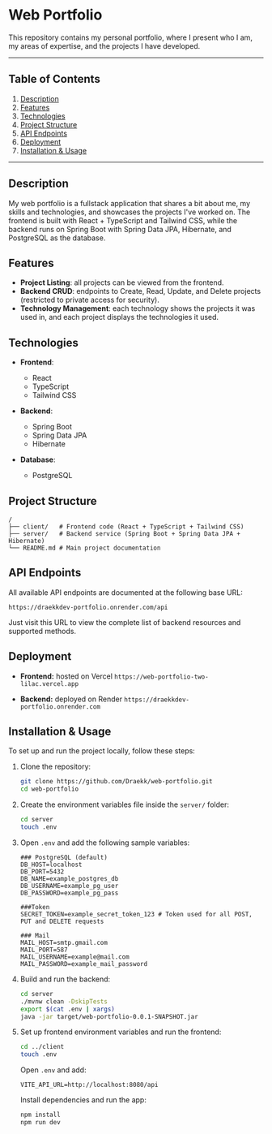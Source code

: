 # **Web Portfolio**

This repository contains my personal portfolio, where I present who I am, my areas of expertise, and the projects I have developed.

---

## Table of Contents

1. [Description](#description)
2. [Features](#features)
3. [Technologies](#technologies)
4. [Project Structure](#project-structure)
5. [API Endpoints](#api-endpoints)
6. [Deployment](#deployment)
7. [Installation & Usage](#installation--usage)

---

## Description

My web portfolio is a fullstack application that shares a bit about me, my skills and technologies, and showcases the projects I've worked on. The frontend is built with React + TypeScript and Tailwind CSS, while the backend runs on Spring Boot with Spring Data JPA, Hibernate, and PostgreSQL as the database.

## Features

* **Project Listing**: all projects can be viewed from the frontend.
* **Backend CRUD**: endpoints to Create, Read, Update, and Delete projects (restricted to private access for security).
* **Technology Management**: each technology shows the projects it was used in, and each project displays the technologies it used.

## Technologies

* **Frontend**:
  * React
  * TypeScript
  * Tailwind CSS

* **Backend**:
  * Spring Boot
  * Spring Data JPA
  * Hibernate

* **Database**:
  * PostgreSQL

## Project Structure

```
/
├── client/   # Frontend code (React + TypeScript + Tailwind CSS)
├── server/   # Backend service (Spring Boot + Spring Data JPA + Hibernate)
└── README.md # Main project documentation
```

## API Endpoints

All available API endpoints are documented at the following base URL:

```
https://draekkdev-portfolio.onrender.com/api
```

Just visit this URL to view the complete list of backend resources and supported methods.

## Deployment

* **Frontend:** hosted on Vercel `https://web-portfolio-two-lilac.vercel.app`

* **Backend:** deployed on Render `https://draekkdev-portfolio.onrender.com`

## Installation & Usage

To set up and run the project locally, follow these steps:

1. Clone the repository:
   ```bash
   git clone https://github.com/Draekk/web-portfolio.git
   cd web-portfolio
   ```
2. Create the environment variables file inside the `server/` folder:
   ```bash
   cd server
   touch .env
   ```
3. Open `.env` and add the following sample variables:
   ```env
   ### PostgreSQL (default)
   DB_HOST=localhost
   DB_PORT=5432
   DB_NAME=example_postgres_db
   DB_USERNAME=example_pg_user
   DB_PASSWORD=example_pg_pass
   
   ###Token
   SECRET_TOKEN=example_secret_token_123 # Token used for all POST, PUT and DELETE requests

   ### Mail
   MAIL_HOST=smtp.gmail.com
   MAIL_PORT=587
   MAIL_USERNAME=example@mail.com
   MAIL_PASSWORD=example_mail_password
   ```
4. Build and run the backend:
   ```bash
   cd server
   ./mvnw clean -DskipTests
   export $(cat .env | xargs)
   java -jar target/web-portfolio-0.0.1-SNAPSHOT.jar
   ```
5. Set up frontend environment variables and run the frontend:
   ```bash
   cd ../client
   touch .env
   ```
   Open `.env` and add:
   ```env
   VITE_API_URL=http://localhost:8080/api
   ```
   Install dependencies and run the app:
   ```bash
   npm install
   npm run dev
   ```

